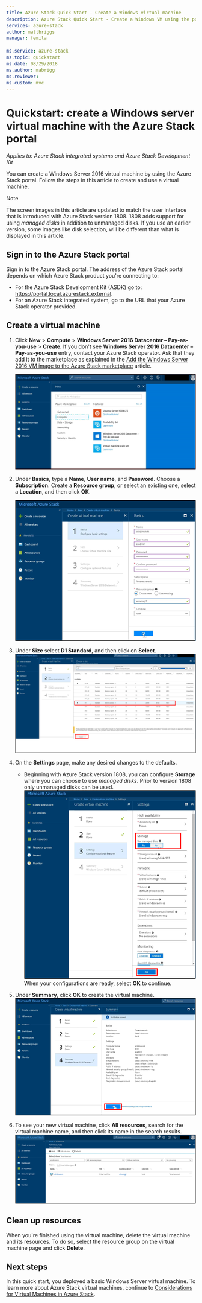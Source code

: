 ```yaml
---
title: Azure Stack Quick Start - Create a Windows virtual machine
description: Azure Stack Quick Start - Create a Windows VM using the portal
services: azure-stack
author: mattbriggs
manager: femila

ms.service: azure-stack
ms.topic: quickstart
ms.date: 08/29/2018
ms.author: mabrigg
ms.reviewer: 
ms.custom: mvc
---
```


# Quickstart: create a Windows server virtual machine with the Azure Stack portal

*Applies to: Azure Stack integrated systems and Azure Stack Development Kit*

You can create a Windows Server 2016 virtual machine by using the Azure Stack portal. Follow the steps in this article to create and use a virtual machine.

> [!NOTE]  
> The screen images in this article are updated to match the user interface that is introduced with Azure Stack version 1808. 1808 adds support for using *managed disks* in addition to unmanaged disks. If you use an earlier version, some images like disk selection, will be different than what is displayed in this article.  


## Sign in to the Azure Stack portal

Sign in to the Azure Stack portal. The address of the Azure Stack portal depends on which Azure Stack product you're connecting to:

* For the Azure Stack Development Kit (ASDK) go to: https://portal.local.azurestack.external.
* For an Azure Stack integrated system, go to the URL that your Azure Stack operator provided.

## Create a virtual machine

1. Click **New** > **Compute** > **Windows Server 2016 Datacenter – Pay-as-you-use** > **Create**. If you don't see **Windows Server 2016 Datacenter – Pay-as-you-use** entry, contact your Azure Stack operator. Ask that they add it to the marketplace as explained in the [Add the Windows Server 2016 VM image to the Azure Stack marketplace](../azure-stack-add-default-image.md) article.

    ![Steps to create a Windows virtual machine in portal](media/azure-stack-quick-windows-portal/image01.png)
2. Under **Basics**, type a **Name**, **User name**, and **Password**. Choose a **Subscription**. Create a **Resource group**, or select an existing one, select a **Location**, and then click **OK**.

    ![Configure basic settings](media/azure-stack-quick-windows-portal/image02.png)
3. Under **Size** select **D1 Standard**, and then click on **Select**.  
    ![Choose size of virtual machine](media/azure-stack-quick-windows-portal/image03.png)

4. On the **Settings** page, make any desired changes to the defaults.
   - Beginning with Azure Stack version 1808, you can configure **Storage** where you can choose to use *managed disks*. Prior to version 1808 only unmanaged disks can be used.  
   ![Configure virtual machine settings](media/azure-stack-quick-windows-portal/image04.png)  
   When your configurations are ready, select **OK** to continue.

5. Under **Summary**, click **OK** to create the virtual machine.
    ![View summary and create virtual machine](media/azure-stack-quick-windows-portal/image05.png)

6. To see your new virtual machine, click **All resources**, search for the virtual machine name, and then click its name in the search results.
    ![See virtual machine](media/azure-stack-quick-windows-portal/image06.png)

## Clean up resources

When you're finished using the virtual machine, delete the virtual machine and its resources. To do so, select the resource group on the virtual machine page and click **Delete**.

## Next steps

In this quick start, you deployed a basic Windows Server virtual machine. To learn more about Azure Stack virtual machines, continue to [Considerations for Virtual Machines in Azure Stack](azure-stack-vm-considerations.md).
